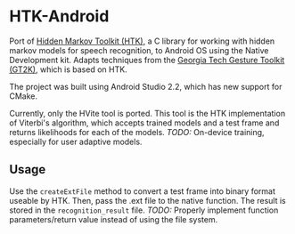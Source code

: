 # HTK-Android
Port of [Hidden Markov Toolkit (HTK)](http://htk.eng.cam.ac.uk/), a C library for working with hidden markov models for speech recognition, to Android OS using the Native Development kit.  Adapts techniques from the [Georgia Tech Gesture Toolkit (GT2K)](http://gt2k.cc.gatech.edu/), which is based on HTK.

The project was built using Android Studio 2.2, which has new support for CMake.

Currently, only the HVite tool is ported.  This tool is the HTK implementation of Viterbi's algorithm, which accepts trained models and a test frame and returns likelihoods for each of the models.  *TODO:* On-device training, especially for user adaptive models.

## Usage
Use the `createExtFile` method to convert a test frame into binary format useable by HTK.  Then, pass the .ext file to the native function.  The result is stored in the `recognition_result` file.  *TODO:* Properly implement function parameters/return value instead of using the file system.
